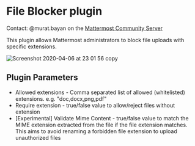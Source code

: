 # File Blocker plugin

Contact: @murat.bayan on the [Mattermost Community Server](https://community.mattermost.com/)

This plugin allows Mattermost administrators to block file uploads with specific extensions.

![Screenshot 2020-04-06 at 23 01 56 copy](https://user-images.githubusercontent.com/6051508/78684707-b5704100-78e8-11ea-80d1-5fabd42ff036.png)

## Plugin Parameters

* Allowed extensions - Comma separated list of allowed (whitelisted) extensions. e.g. "doc,docx,png,pdf"
* Require extension - true/false value to allow/reject files without extension
* [Experimental] Validate Mime Content - true/false value to match the MIME extension extracted from the file if the file extension matches. This aims to avoid renaming a forbidden file extension to upload unauthorized files
